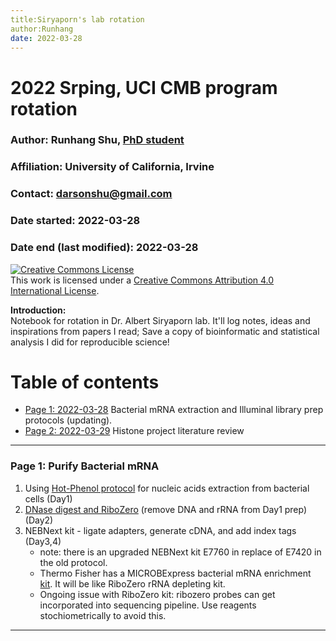 ```yaml
---
title:Siryaporn's lab rotation 
author:Runhang 
date: 2022-03-28
---
```



# 2022 Srping, UCI CMB program rotation 

### Author: Runhang Shu, [PhD student](www.runhangshu.com)      
### Affiliation: University of California, Irvine 
### Contact: darsonshu@gmail.com

### Date started: 2022-03-28
### Date end (last modified): 2022-03-28

<a rel="license" href="http://creativecommons.org/licenses/by/4.0/"><img alt="Creative Commons License" style="border-width:0" src="https://i.creativecommons.org/l/by/4.0/88x31.png" /></a><br />This work is licensed under a <a rel="license" href="http://creativecommons.org/licenses/by/4.0/">Creative Commons Attribution 4.0 International License</a>.    

**Introduction:**    
Notebook for rotation in Dr. Albert Siryaporn lab. It'll log notes, ideas and inspirations from papers I read; Save a copy of bioinformatic and statistical analysis I did for reproducible science!


# Table of contents    
* [Page 1: 2022-03-28](#id-section1) Bacterial mRNA extraction and Illuminal library prep protocols (updating).
* [Page 2: 2022-03-29](#id-section2) Histone project literature review


------

<div id='id-section1'/>    

### Page 1: Purify Bacterial mRNA


1. Using [Hot-Phenol protocol](http://128.200.44.3/web/protocols%20and%20recipes/RNA_prep_hotphenol.pdf) for nucleic acids extraction from bacterial cells (Day1)
2. [DNase digest and RiboZero](http://128.200.44.3/web/protocols%20and%20recipes/RNAseq_NEBNext.pdf) (remove DNA and rRNA from Day1 prep) (Day2)
3. NEBNext kit - ligate adapters, generate cDNA, and add index tags (Day3,4)
    - note: there is an upgraded NEBNext kit E7760 in replace of E7420 in the old protocol. 
    - Thermo Fisher has a MICROBExpress bacterial mRNA enrichment [kit](https://www.thermofisher.com/us/en/home/references/ambion-tech-support/rna-isolation/tech-notes/purify-bacterial-mrna.html). It will be like RiboZero rRNA depleting kit.
    - Ongoing issue with RiboZero kit: ribozero probes can get incorporated into sequencing pipeline. Use reagents stochiometrically to avoid this. 

------

<div id='id-section2'/> 

